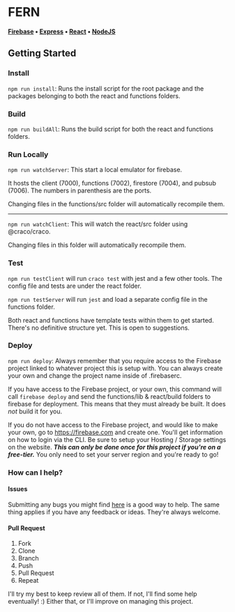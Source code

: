 # FERN
**[Firebase](https://firebase.google.com/) • [Express](https://expressjs.com/) • [React](https://reactjs.org/) • [NodeJS](https://nodejs.org/)**

## Getting Started

### Install
`npm run install`: Runs the install script for the root package and the packages belonging to both the react and functions folders.

### Build
`npm run buildAll`: Runs the build script for both the react and functions folders.

### Run Locally
`npm run watchServer`: This start a local emulator for firebase.

It hosts the client (7000), functions (7002), firestore (7004), and pubsub (7006). The numbers in parenthesis are the ports.

Changing files in the functions/src folder will automatically recompile them.

---

`npm run watchClient`: This will watch the react/src folder using @craco/craco.

Changing files in this folder will automatically recompile them.

### Test

`npm run testClient` will run `craco test` with jest and a few other tools. The config file and tests are under the react folder.

`npm run testServer` will run `jest` and load a separate config file in the functions folder.

Both react and functions have template tests within them to get started. There's no definitive structure yet. This is open to suggestions.

### Deploy

`npm run deploy`: Always remember that you require access to the Firebase project linked to whatever project this is setup with. You can always create your own and change the project name inside of .firebaserc.

If you have access to the Firebase project, or your own, this command will call `firebase deploy` and send the functions/lib & react/build folders to firebase for deployment. This means that they must already be built. It does *not* build it for you.

If you do not have access to the Firebase project, and would like to make your own, go to https://firebase.com and create one. You'll get information on how to login via the CLI. Be sure to setup your Hosting / Storage settings on the website. ***This can only be done once for this project if you're on a free-tier.*** You only need to set your server region and you're ready to go!

### How can I help?

#### Issues
Submitting any bugs you might find [here](https://github.com/Quaint-Studios/FERN/issues) is a good way to help. The same thing applies if you have any feedback or ideas. They're always welcome.

#### Pull Request
1. Fork
2. Clone
3. Branch
4. Push
5. Pull Request
6. Repeat

I'll try my best to keep review all of them. If not, I'll find some help eventually! :) Either that, or I'll improve on managing this project.
